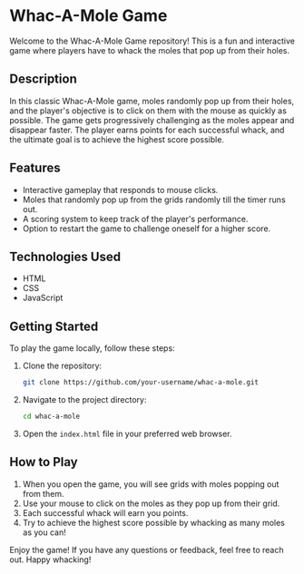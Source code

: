 # Whac-A-Mole Game

Welcome to the Whac-A-Mole Game repository! This is a fun and interactive game where players have to whack the moles that pop up from their holes.

## Description

In this classic Whac-A-Mole game, moles randomly pop up from their holes, and the player's objective is to click on them with the mouse as quickly as possible. The game gets progressively challenging as the moles appear and disappear faster. The player earns points for each successful whack, and the ultimate goal is to achieve the highest score possible.

## Features

- Interactive gameplay that responds to mouse clicks.
- Moles that randomly pop up from the grids randomly till the timer runs out.
- A scoring system to keep track of the player's performance.
- Option to restart the game to challenge oneself for a higher score.

## Technologies Used

- HTML
- CSS
- JavaScript

## Getting Started

To play the game locally, follow these steps:

1. Clone the repository:

   ```bash
   git clone https://github.com/your-username/whac-a-mole.git
   ```

2. Navigate to the project directory:

   ```bash
   cd whac-a-mole
   ```

3. Open the `index.html` file in your preferred web browser.

## How to Play

1. When you open the game, you will see grids with moles popping out from them.
2. Use your mouse to click on the moles as they pop up from their grid.
3. Each successful whack will earn you points.
4. Try to achieve the highest score possible by whacking as many moles as you can!


Enjoy the game! If you have any questions or feedback, feel free to reach out. Happy whacking!